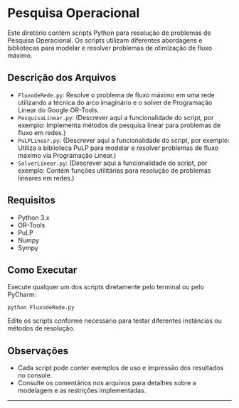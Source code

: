 # Pesquisa Operacional

Este diretório contém scripts Python para resolução de problemas de Pesquisa Operacional. Os scripts utilizam diferentes abordagens e bibliotecas para modelar e resolver problemas de otimização de fluxo máximo.

## Descrição dos Arquivos

- `FluxodeRede.py`: Resolve o problema de fluxo máximo em uma rede utilizando a técnica do arco imaginário e o solver de Programação Linear do Google OR-Tools.
- `PesquisaLinear.py`: (Descrever aqui a funcionalidade do script, por exemplo: Implementa métodos de pesquisa linear para problemas de fluxo em redes.)
- `PuLPLinear.py`: (Descrever aqui a funcionalidade do script, por exemplo: Utiliza a biblioteca PuLP para modelar e resolver problemas de fluxo máximo via Programação Linear.)
- `SolverLinear.py`: (Descrever aqui a funcionalidade do script, por exemplo: Contém funções utilitárias para resolução de problemas lineares em redes.)

## Requisitos

- Python 3.x
- OR-Tools
- PuLP
- Numpy
- Sympy

## Como Executar

Execute qualquer um dos scripts diretamente pelo terminal ou pelo PyCharm:

```
python FluxodeRede.py
```

Edite os scripts conforme necessário para testar diferentes instâncias ou métodos de resolução.

## Observações

- Cada script pode conter exemplos de uso e impressão dos resultados no console.
- Consulte os comentários nos arquivos para detalhes sobre a modelagem e as restrições implementadas.

---
